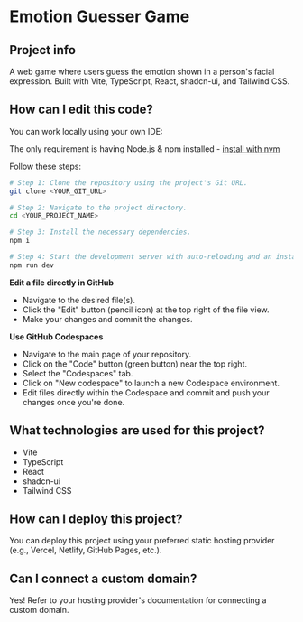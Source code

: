# Emotion Guesser Game

## Project info

A web game where users guess the emotion shown in a person's facial expression. Built with Vite, TypeScript, React, shadcn-ui, and Tailwind CSS.

## How can I edit this code?

You can work locally using your own IDE:

The only requirement is having Node.js & npm installed - [install with nvm](https://github.com/nvm-sh/nvm#installing-and-updating)

Follow these steps:

```sh
# Step 1: Clone the repository using the project's Git URL.
git clone <YOUR_GIT_URL>

# Step 2: Navigate to the project directory.
cd <YOUR_PROJECT_NAME>

# Step 3: Install the necessary dependencies.
npm i

# Step 4: Start the development server with auto-reloading and an instant preview.
npm run dev
```

**Edit a file directly in GitHub**

- Navigate to the desired file(s).
- Click the "Edit" button (pencil icon) at the top right of the file view.
- Make your changes and commit the changes.

**Use GitHub Codespaces**

- Navigate to the main page of your repository.
- Click on the "Code" button (green button) near the top right.
- Select the "Codespaces" tab.
- Click on "New codespace" to launch a new Codespace environment.
- Edit files directly within the Codespace and commit and push your changes once you're done.

## What technologies are used for this project?

- Vite
- TypeScript
- React
- shadcn-ui
- Tailwind CSS

## How can I deploy this project?

You can deploy this project using your preferred static hosting provider (e.g., Vercel, Netlify, GitHub Pages, etc.).

## Can I connect a custom domain?

Yes! Refer to your hosting provider's documentation for connecting a custom domain.
